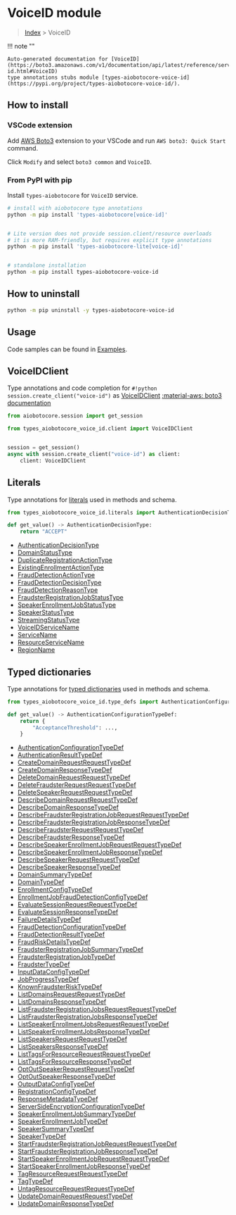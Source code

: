 # VoiceID module

> [Index](../README.md) > VoiceID


!!! note ""

    Auto-generated documentation for [VoiceID](https://boto3.amazonaws.com/v1/documentation/api/latest/reference/services/voice-id.html#VoiceID)
    type annotations stubs module [types-aiobotocore-voice-id](https://pypi.org/project/types-aiobotocore-voice-id/).

## How to install

### VSCode extension

Add [AWS Boto3](https://marketplace.visualstudio.com/items?itemName=Boto3typed.boto3-ide)
extension to your VSCode and run `AWS boto3: Quick Start` command.

Click `Modify` and select `boto3 common` and `VoiceID`.

### From PyPI with pip

Install `types-aiobotocore` for `VoiceID` service.

```bash
# install with aiobotocore type annotations
python -m pip install 'types-aiobotocore[voice-id]'


# Lite version does not provide session.client/resource overloads
# it is more RAM-friendly, but requires explicit type annotations
python -m pip install 'types-aiobotocore-lite[voice-id]'


# standalone installation
python -m pip install types-aiobotocore-voice-id
```



## How to uninstall

```bash
python -m pip uninstall -y types-aiobotocore-voice-id
```

## Usage

Code samples can be found in [Examples](./usage.md).

## VoiceIDClient

Type annotations and code completion for  `#!python session.create_client("voice-id")` as [VoiceIDClient](./client.md)
[:material-aws: boto3 documentation](https://boto3.amazonaws.com/v1/documentation/api/latest/reference/services/voice-id.html#VoiceID.Client)

```python title="Usage example"
from aiobotocore.session import get_session

from types_aiobotocore_voice_id.client import VoiceIDClient


session = get_session()
async with session.create_client("voice-id") as client:
    client: VoiceIDClient
```








## Literals

Type annotations for [literals](./literals.md) used in methods and schema.

```python title="Usage example"
from types_aiobotocore_voice_id.literals import AuthenticationDecisionType

def get_value() -> AuthenticationDecisionType:
    return "ACCEPT"
```

- [AuthenticationDecisionType](./literals.md#authenticationdecisiontype)
- [DomainStatusType](./literals.md#domainstatustype)
- [DuplicateRegistrationActionType](./literals.md#duplicateregistrationactiontype)
- [ExistingEnrollmentActionType](./literals.md#existingenrollmentactiontype)
- [FraudDetectionActionType](./literals.md#frauddetectionactiontype)
- [FraudDetectionDecisionType](./literals.md#frauddetectiondecisiontype)
- [FraudDetectionReasonType](./literals.md#frauddetectionreasontype)
- [FraudsterRegistrationJobStatusType](./literals.md#fraudsterregistrationjobstatustype)
- [SpeakerEnrollmentJobStatusType](./literals.md#speakerenrollmentjobstatustype)
- [SpeakerStatusType](./literals.md#speakerstatustype)
- [StreamingStatusType](./literals.md#streamingstatustype)
- [VoiceIDServiceName](./literals.md#voiceidservicename)
- [ServiceName](./literals.md#servicename)
- [ResourceServiceName](./literals.md#resourceservicename)
- [RegionName](./literals.md#regionname)




## Typed dictionaries

Type annotations for [typed dictionaries](./type_defs.md) used in methods and schema.

```python title="Usage example"
from types_aiobotocore_voice_id.type_defs import AuthenticationConfigurationTypeDef

def get_value() -> AuthenticationConfigurationTypeDef:
    return {
        "AcceptanceThreshold": ...,
    }
```

- [AuthenticationConfigurationTypeDef](./type_defs.md#authenticationconfigurationtypedef)
- [AuthenticationResultTypeDef](./type_defs.md#authenticationresulttypedef)
- [CreateDomainRequestRequestTypeDef](./type_defs.md#createdomainrequestrequesttypedef)
- [CreateDomainResponseTypeDef](./type_defs.md#createdomainresponsetypedef)
- [DeleteDomainRequestRequestTypeDef](./type_defs.md#deletedomainrequestrequesttypedef)
- [DeleteFraudsterRequestRequestTypeDef](./type_defs.md#deletefraudsterrequestrequesttypedef)
- [DeleteSpeakerRequestRequestTypeDef](./type_defs.md#deletespeakerrequestrequesttypedef)
- [DescribeDomainRequestRequestTypeDef](./type_defs.md#describedomainrequestrequesttypedef)
- [DescribeDomainResponseTypeDef](./type_defs.md#describedomainresponsetypedef)
- [DescribeFraudsterRegistrationJobRequestRequestTypeDef](./type_defs.md#describefraudsterregistrationjobrequestrequesttypedef)
- [DescribeFraudsterRegistrationJobResponseTypeDef](./type_defs.md#describefraudsterregistrationjobresponsetypedef)
- [DescribeFraudsterRequestRequestTypeDef](./type_defs.md#describefraudsterrequestrequesttypedef)
- [DescribeFraudsterResponseTypeDef](./type_defs.md#describefraudsterresponsetypedef)
- [DescribeSpeakerEnrollmentJobRequestRequestTypeDef](./type_defs.md#describespeakerenrollmentjobrequestrequesttypedef)
- [DescribeSpeakerEnrollmentJobResponseTypeDef](./type_defs.md#describespeakerenrollmentjobresponsetypedef)
- [DescribeSpeakerRequestRequestTypeDef](./type_defs.md#describespeakerrequestrequesttypedef)
- [DescribeSpeakerResponseTypeDef](./type_defs.md#describespeakerresponsetypedef)
- [DomainSummaryTypeDef](./type_defs.md#domainsummarytypedef)
- [DomainTypeDef](./type_defs.md#domaintypedef)
- [EnrollmentConfigTypeDef](./type_defs.md#enrollmentconfigtypedef)
- [EnrollmentJobFraudDetectionConfigTypeDef](./type_defs.md#enrollmentjobfrauddetectionconfigtypedef)
- [EvaluateSessionRequestRequestTypeDef](./type_defs.md#evaluatesessionrequestrequesttypedef)
- [EvaluateSessionResponseTypeDef](./type_defs.md#evaluatesessionresponsetypedef)
- [FailureDetailsTypeDef](./type_defs.md#failuredetailstypedef)
- [FraudDetectionConfigurationTypeDef](./type_defs.md#frauddetectionconfigurationtypedef)
- [FraudDetectionResultTypeDef](./type_defs.md#frauddetectionresulttypedef)
- [FraudRiskDetailsTypeDef](./type_defs.md#fraudriskdetailstypedef)
- [FraudsterRegistrationJobSummaryTypeDef](./type_defs.md#fraudsterregistrationjobsummarytypedef)
- [FraudsterRegistrationJobTypeDef](./type_defs.md#fraudsterregistrationjobtypedef)
- [FraudsterTypeDef](./type_defs.md#fraudstertypedef)
- [InputDataConfigTypeDef](./type_defs.md#inputdataconfigtypedef)
- [JobProgressTypeDef](./type_defs.md#jobprogresstypedef)
- [KnownFraudsterRiskTypeDef](./type_defs.md#knownfraudsterrisktypedef)
- [ListDomainsRequestRequestTypeDef](./type_defs.md#listdomainsrequestrequesttypedef)
- [ListDomainsResponseTypeDef](./type_defs.md#listdomainsresponsetypedef)
- [ListFraudsterRegistrationJobsRequestRequestTypeDef](./type_defs.md#listfraudsterregistrationjobsrequestrequesttypedef)
- [ListFraudsterRegistrationJobsResponseTypeDef](./type_defs.md#listfraudsterregistrationjobsresponsetypedef)
- [ListSpeakerEnrollmentJobsRequestRequestTypeDef](./type_defs.md#listspeakerenrollmentjobsrequestrequesttypedef)
- [ListSpeakerEnrollmentJobsResponseTypeDef](./type_defs.md#listspeakerenrollmentjobsresponsetypedef)
- [ListSpeakersRequestRequestTypeDef](./type_defs.md#listspeakersrequestrequesttypedef)
- [ListSpeakersResponseTypeDef](./type_defs.md#listspeakersresponsetypedef)
- [ListTagsForResourceRequestRequestTypeDef](./type_defs.md#listtagsforresourcerequestrequesttypedef)
- [ListTagsForResourceResponseTypeDef](./type_defs.md#listtagsforresourceresponsetypedef)
- [OptOutSpeakerRequestRequestTypeDef](./type_defs.md#optoutspeakerrequestrequesttypedef)
- [OptOutSpeakerResponseTypeDef](./type_defs.md#optoutspeakerresponsetypedef)
- [OutputDataConfigTypeDef](./type_defs.md#outputdataconfigtypedef)
- [RegistrationConfigTypeDef](./type_defs.md#registrationconfigtypedef)
- [ResponseMetadataTypeDef](./type_defs.md#responsemetadatatypedef)
- [ServerSideEncryptionConfigurationTypeDef](./type_defs.md#serversideencryptionconfigurationtypedef)
- [SpeakerEnrollmentJobSummaryTypeDef](./type_defs.md#speakerenrollmentjobsummarytypedef)
- [SpeakerEnrollmentJobTypeDef](./type_defs.md#speakerenrollmentjobtypedef)
- [SpeakerSummaryTypeDef](./type_defs.md#speakersummarytypedef)
- [SpeakerTypeDef](./type_defs.md#speakertypedef)
- [StartFraudsterRegistrationJobRequestRequestTypeDef](./type_defs.md#startfraudsterregistrationjobrequestrequesttypedef)
- [StartFraudsterRegistrationJobResponseTypeDef](./type_defs.md#startfraudsterregistrationjobresponsetypedef)
- [StartSpeakerEnrollmentJobRequestRequestTypeDef](./type_defs.md#startspeakerenrollmentjobrequestrequesttypedef)
- [StartSpeakerEnrollmentJobResponseTypeDef](./type_defs.md#startspeakerenrollmentjobresponsetypedef)
- [TagResourceRequestRequestTypeDef](./type_defs.md#tagresourcerequestrequesttypedef)
- [TagTypeDef](./type_defs.md#tagtypedef)
- [UntagResourceRequestRequestTypeDef](./type_defs.md#untagresourcerequestrequesttypedef)
- [UpdateDomainRequestRequestTypeDef](./type_defs.md#updatedomainrequestrequesttypedef)
- [UpdateDomainResponseTypeDef](./type_defs.md#updatedomainresponsetypedef)

